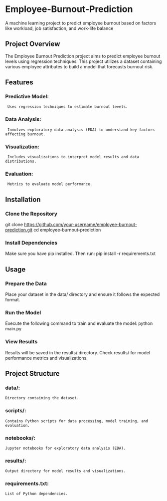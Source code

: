 # Employee-Burnout-Prediction
A machine learning project to predict employee burnout based on factors like workload, job satisfaction, and work-life balance

## Project Overview
The Employee Burnout Prediction project aims to predict employee burnout levels using regression techniques. This project utilizes a dataset containing various employee attributes to build a model that forecasts burnout risk.

## Features

### Predictive Model:  
     Uses regression techniques to estimate burnout levels.
### Data Analysis: 
     Involves exploratory data analysis (EDA) to understand key factors affecting burnout.
### Visualization: 
     Includes visualizations to interpret model results and data distributions.
### Evaluation: 
     Metrics to evaluate model performance.
     
## Installation

### Clone the Repository
git clone https://github.com/your-username/employee-burnout-prediction.git
cd employee-burnout-prediction

### Install Dependencies

Make sure you have pip installed. Then run:
pip install -r requirements.txt

## Usage

### Prepare the Data

Place your dataset in the data/ directory and ensure it follows the expected format.

### Run the Model

Execute the following command to train and evaluate the model:
python main.py

### View Results

Results will be saved in the results/ directory. Check results/ for model performance metrics and visualizations.

## Project Structure
### data/: 
    Directory containing the dataset.
### scripts/:
    Contains Python scripts for data processing, model training, and evaluation.
### notebooks/: 
    Jupyter notebooks for exploratory data analysis (EDA).
### results/: 
    Output directory for model results and visualizations.
### requirements.txt:
    List of Python dependencies.
    
